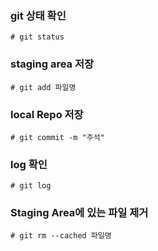 ### git 상태 확인
   ```linux
   # git status
   ```

### staging area 저장
   ```linux
   # git add 파일명
   ```
### local Repo 저장
   ```linux
   # git commit -m "주석"
   ```

### log 확인
   ```linux
   # git log
   ```
   
### Staging Area에 있는 파일 제거
   ```linux
   # git rm --cached 파일명
   ```
   
  
